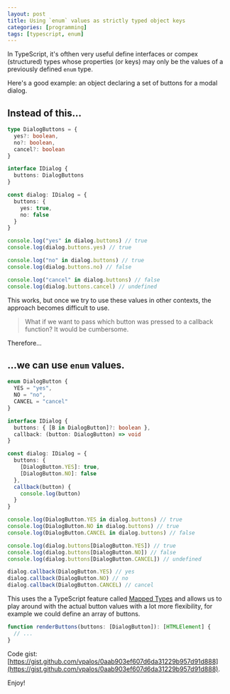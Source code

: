 ```yaml
---
layout: post
title: Using `enum` values as strictly typed object keys
categories: [programming]
tags: [typescript, enum]
---
```


In TypeScript, it's ofthen very useful define interfaces or compex (structured)
types whose properties (or keys) may only be the values of a previously defined
`enum` type.

Here's a good example: an object declaring a set of buttons for a modal dialog.

## Instead of this...

```ts
type DialogButtons = {
  yes?: boolean,
  no?: boolean,
  cancel?: boolean
}

interface IDialog {
  buttons: DialogButtons
}

const dialog: IDialog = {
  buttons: {
    yes: true,
    no: false
  }
}

console.log("yes" in dialog.buttons) // true
console.log(dialog.buttons.yes) // true

console.log("no" in dialog.buttons) // true
console.log(dialog.buttons.no) // false

console.log("cancel" in dialog.buttons) // false
console.log(dialog.buttons.cancel) // undefined
```
This works, but once we try to use these values in other contexts, the approach becomes difficult to use.

> What if we want to pass which button was pressed to a callback function? It would be cumbersome.

Therefore...

## ...we can use `enum` values.

```ts
enum DialogButton {
  YES = "yes",
  NO = "no",
  CANCEL = "cancel"
}

interface IDialog {
  buttons: { [B in DialogButton]?: boolean },
  callback: (button: DialogButton) => void
}

const dialog: IDialog = {
  buttons: {
    [DialogButton.YES]: true,
    [DialogButton.NO]: false
  },
  callback(button) {
    console.log(button)
  }
}

console.log(DialogButton.YES in dialog.buttons) // true
console.log(DialogButton.NO in dialog.buttons) // true
console.log(DialogButton.CANCEL in dialog.buttons) // false

console.log(dialog.buttons[DialogButton.YES]) // true
console.log(dialog.buttons[DialogButton.NO]) // false
console.log(dialog.buttons[DialogButton.CANCEL]) // undefined

dialog.callback(DialogButton.YES) // yes
dialog.callback(DialogButton.NO) // no
dialog.callback(DialogButton.CANCEL) // cancel
```
This uses the a TypeScript feature called [Mapped Types](https://www.typescriptlang.org/docs/handbook/advanced-types.html#mapped-types) 
and allows us to play around with the actual button values with a lot more flexibility, for example we could
define an array of buttons.

```ts
function renderButtons(buttons: [DialogButton]): [HTMLElement] {
  // ...
}
```

Code gist: [https://gist.github.com/vpalos/0aab903ef607d6da31229b957d91d888](https://gist.github.com/vpalos/0aab903ef607d6da31229b957d91d888).

Enjoy!
